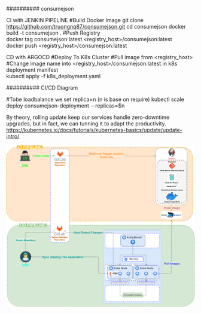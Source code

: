 ########## consumejson


CI with JENKIN PIPELINE
#Build Docker Image
git clone https://github.com/truongnq87/consumejson.git
cd consumejson
docker build -t consumejson .
#Push Registry  
docker tag consumejson:latest <registry_host>/consumejson:latest  
docker push <registry_host>/consumejson:latest

CD with ARGOCD
#Deploy To K8s Cluster
#Pull image from <registry_host>
#Change image name into <registry_host>/consumejson:latest in k8s deployment manifest  
kubectl  apply -f k8s_deployment.yaml

########## CI/CD Diagram

#Tobe loadbalance we set replica=n (n is base on require)
kubectl scale deploy consumejson-deployment --replicas=$n

By theory, rolling update keep our services handle zero-downtime upgrades, but in fact, we can tunning it to adapt the productivity.
https://kubernetes.io/docs/tutorials/kubernetes-basics/update/update-intro/

![alt text](https://github.com/truongnq87/consumejson/blob/master/Diagram.png?raw=true)
